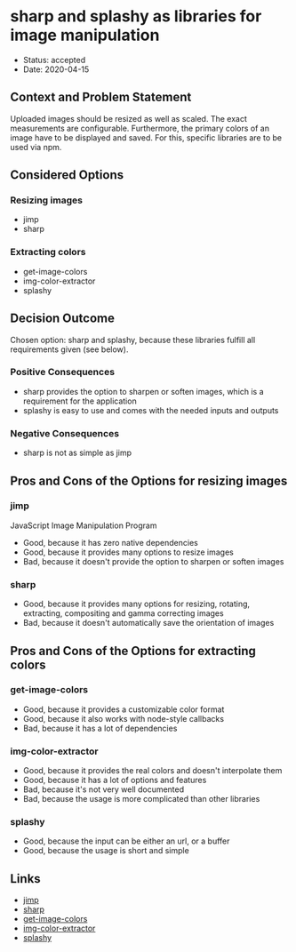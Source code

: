 # sharp and splashy as libraries for image manipulation

* Status: accepted
* Date: 2020-04-15

## Context and Problem Statement

Uploaded images should be resized as well as scaled. The exact measurements are configurable. Furthermore, the primary colors of an image have to be displayed and saved. For this, specific libraries are to be used via npm.

## Considered Options

### Resizing images

* jimp
* sharp

### Extracting colors

* get-image-colors
* img-color-extractor
* splashy

## Decision Outcome

Chosen option: sharp and splashy, because these libraries fulfill all requirements given (see below).

### Positive Consequences

* sharp provides the option to sharpen or soften images, which is a requirement for the application
* splashy is easy to use and comes with the needed inputs and outputs

### Negative Consequences <!-- optional -->

* sharp is not as simple as jimp

## Pros and Cons of the Options for resizing images

### jimp

JavaScript Image Manipulation Program

* Good, because it has zero native dependencies
* Good, because it provides many options to resize images
* Bad, because it doesn't provide the option to sharpen or soften images

### sharp

* Good, because it provides many options for resizing, rotating, extracting, compositing and gamma correcting images
* Bad, because it doesn't automatically save the orientation of images

## Pros and Cons of the Options for extracting colors

### get-image-colors

* Good, because it provides a customizable color format
* Good, because it also works with node-style callbacks
* Bad, because it has a lot of dependencies

### img-color-extractor

* Good, because it provides the real colors and doesn't interpolate them
* Good, because it has a lot of options and features
* Bad, because it's not very well documented
* Bad, because the usage is more complicated than other libraries

### splashy

* Good, because the input can be either an url, or a buffer
* Good, because the usage is short and simple

## Links

* [jimp](https://www.npmjs.com/package/jimp)
* [sharp](https://www.npmjs.com/package/sharp)
* [get-image-colors](https://www.npmjs.com/package/get-image-colors)
* [img-color-extractor](https://www.npmjs.com/package/img-color-extractor)
* [splashy](https://www.npmjs.com/package/splashy)
